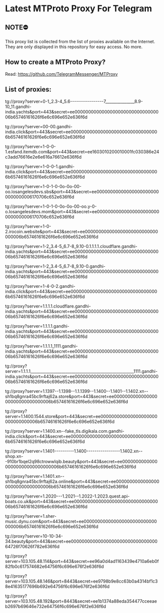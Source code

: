 # Latest MTProto Proxy For Telegram

## NOTE⛔

This proxy list is collected from the list of proxies available on the Internet. They are only displayed in this repository for easy access. No more.

## How to create a MTProto Proxy?
Read: https://github.com/TelegramMessenger/MTProxy

## List of proxies:

tg://proxy?server=0-1_2.3-4_5.6-----------------7_______________8.9-10_11.gandhi-india.yachts&port=443&secret=ee000000000000000000000000000000006b65746161626f6e6c696e652e636f6d

tg://proxy?server=00-00.gandhi-india.click&port=443&secret=ee000000000000000000000000000000006b65746161626f6e6c696e652e636f6d

tg://proxy?server=1-0-0-1.esfand.itemdb.com&port=443&secret=ee1603010200010001fc030386e24c3add76616e2e6e616a76612e636f6d

tg://proxy?server=1-0-0-1.gandhi-india.click&port=443&secret=ee000000000000000000000000000000006b65746161626f6e6c696e652e636f6d

tg://proxy?server=1-0-1-0-0o-0o-00-oo.losangelesdevs.sbs&port=443&secret=ee000000000000000000000000000000006170706c652e636f6d

tg://proxy?server=1-0-1-0-0o-0o-00-oo.y-0-o.losangelesdevs.mom&port=443&secret=ee000000000000000000000000000000006170706c652e636f6d

tg://proxy?server=1-0-2.irocoin.website&port=443&secret=ee000000000000000000000000000000006b65746161626f6e6c696e652e636f6d

tg://proxy?server=1-2_3.4-5_6.7-8_9.10-0.1.1.1.1.cloudflare.gandhi-india.yachts&port=443&secret=ee000000000000000000000000000000006b65746161626f6e6c696e652e636f6d

tg://proxy?server=1-2_3.4-5_6.7-8_9.10-0.gandhi-india.yachts&port=443&secret=ee000000000000000000000000000000006b65746161626f6e6c696e652e636f6d

tg://proxy?server=1-4-0-2.gandhi-india.click&port=443&secret=ee000000000000000000000000000000006b65746161626f6e6c696e652e636f6d

tg://proxy?server=1.1.1.1.cloudflare.gandhi-india.yachts&port=443&secret=ee000000000000000000000000000000006b65746161626f6e6c696e652e636f6d

tg://proxy?server=1.1.1.1.gandhi-india.yachts&port=443&secret=ee000000000000000000000000000000006b65746161626f6e6c696e652e636f6d

tg://proxy?server=1.1.1.1_1111.gandhi-india.yachts&port=443&secret=ee000000000000000000000000000000006b65746161626f6e6c696e652e636f6d

tg://proxy?server=1.1.1.1_____________________________________________________1111.gandhi-india.yachts&port=443&secret=ee000000000000000000000000000000006b65746161626f6e6c696e652e636f6d

tg://proxy?server=1.1397--1.1398--1.1.1399--1.1400--1.1401--1.1402.xn--sh1bq8gnra45bc9rftaj62a.store&port=443&secret=ee000000000000000000000000000000006b65746161626f6e6c696e652e636f6d

tg://proxy?server=1.1400.1544.store&port=443&secret=ee000000000000000000000000000000006b65746161626f6e6c696e652e636f6d

tg://proxy?server=1.1400.xn--fake_tls.digikala.com.gandhi-india.click&port=443&secret=ee000000000000000000000000000000006b65746161626f6e6c696e652e636f6d

tg://proxy?server=1.1401----------1.1400-----------------1.1402.xn--shop.xn--910br1bqel2q98ctrowwlqib.beauty&port=443&secret=ee000000000000000000000000000000006b65746161626f6e6c696e652e636f6d

tg://proxy?server=1.1401.xn--sh1bq8gnra45bc9rftaj62a.online&port=443&secret=ee000000000000000000000000000000006b65746161626f6e6c696e652e636f6d

tg://proxy?server=1.2020---1.2021--1.2022-1.2023.quest.api-boats.co.uk&port=443&secret=ee000000000000000000000000000000006b65746161626f6e6c696e652e636f6d

tg://proxy?server=1.sher-music.dynu.com&port=443&secret=ee000000000000000000000000000000006b65746161626f6e6c696e652e636f6d

tg://proxy?server=10-10-34-34.beauty&port=443&secret=ee0000000000000000000000000000000064726f70626f782e636f6d

tg://proxy?server=103.105.48.114&port=443&secret=ee96a0d4ad1163439e4710a6eb0f82fb0c617574682e64756f6c696e676f2e636f6d

tg://proxy?server=103.105.48.146&port=8443&secret=ee9798b9e8cc63b0a4314bf1c38e41635177696b692e64756f6c696e676f2e636f6d

tg://proxy?server=103.105.48.192&port=8443&secret=ee1b1374a88eda354477cceeaeb2697b69646e732e64756f6c696e676f2e636f6d

